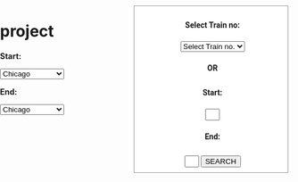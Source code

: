 # project
<div>

<strong>Start: </strong>

<select id="start" onchange="calcRoute();">

  <option value="chicago, il">Chicago</option>

  <option value="st louis, mo">St Louis</option>

  <option value="joplin, mo">Joplin, MO</option>

  <option value="oklahoma city, ok">Oklahoma City</option>

  <option value="amarillo, tx">Amarillo</option>

  <option value="gallup, nm">Gallup, NM</option>

  <option value="flagstaff, az">Flagstaff, AZ</option>

  <option value="winona, az">Winona</option>

  <option value="kingman, az">Kingman</option>

  <option value="barstow, ca">Barstow</option>

  <option value="san bernardino, ca">San Bernardino</option>

  <option value="los angeles, ca">Los Angeles</option>

</select>

<strong>End: </strong>

<select id="end" onchange="calcRoute();">

  <option value="chicago, il">Chicago</option>

  <option value="st louis, mo">St Louis</option>

  <option value="joplin, mo">Joplin, MO</option>

  <option value="oklahoma city, ok">Oklahoma City</option>

  <option value="amarillo, tx">Amarillo</option>

  <option value="gallup, nm">Gallup, NM</option>

  <option value="flagstaff, az">Flagstaff, AZ</option>

  <option value="winona, az">Winona</option>

  <option value="kingman, az">Kingman</option>

  <option value="barstow, ca">Barstow</option>

  <option value="san bernardino, ca">San Bernardino</option>

  <option value="los angeles, ca">Los Angeles</option>

</select>

</div>



 <script src="https://maps.googleapis.com/maps/api/js?key=AIzaSyC68rVKtnMXyFhH_S6jUtn9evJ51Yv3kVA&signed_in=true&callback=initMap"

        async defer></script>

<!-- <script src="https://maps.googleapis.com/maps/api/js?key=AIzaSyDVY9Uih2y2p8Uah4i0NuJBSRFVH1ibQPQ&signed_in=true&callback=initialize"

        async defer></script> -->

<script>





var directionsDisplay;

var map;



function initialize() {

  directionsDisplay = new google.maps.DirectionsRenderer();

  var chicago = new google.maps.LatLng(41.850033, -87.6500523);

  var mapOptions = {

    zoom:7,

    center: chicago

  }

  map = new google.maps.Map(document.getElementById("map"), mapOptions);

  directionsDisplay.setMap(map);

}



function calcRoute() {

  var start = document.getElementById("start").value;

  var end = document.getElementById("end").value;

  var request = {

    origin:start,

    destination:end,

    travelMode: google.maps.TravelMode.DRIVING

  };

  directionsService.route(request, function(result, status) {

    if (status == google.maps.DirectionsStatus.OK) {

      directionsDisplay.setDirections(result);

    }

  });

}

</script>


<style>      html, body {

        height: 100%;

        margin: 0;

        padding: 0;

      }

      #map {

        height: 100%;

      }

#floating-panel {

  position: absolute;

  top: 10px;

  left: 25%;

  z-index: 5;

  background-color: #fff;

  padding: 5px;

  border: 1px solid #999;

  text-align: center;

  font-family: 'Roboto','sans-serif';

  line-height: 30px;

  padding-left: 10px;

}</style>

<div id="floating-panel">

<strong>Select Train no: </strong>

<select id="train" onchange="calcRoute(this.options[this.selectedIndex].getAttribute('start'),this.options[this.selectedIndex].getAttribute('end'));">

<option start="" end="">Select Train no.</option>

<option start="delhi" end="lucknow">11111</option>

<option start="delhi" end="kanpur">12111</option>

<option start="delhi" end="mumbai">11311</option>

<option start="mumbai" end="goa">111141</option>

<option start="delhi" end="shimla">11115</option>

<option start="mumbai" end="pune">12211</option>

<option start="bareilly" end="dehradun">12524</option>

<option start="dehradun" end="haridwar">12346</option>

</select>

<strong>&nbsp;&nbsp;&nbsp; OR &nbsp;&nbsp;&nbsp;</strong>

<strong>Start: </strong>

<input type="text" id="start" style="width:10%;">

<strong>End: </strong>

<input type="text" id="end" style="width:10%;">

<input type="button" value="SEARCH" onclick="calcRoute1();">

</div><div id="map"></div>

<script src="https://maps.googleapis.com/maps/api/js?v=3.exp&sensor=false"></script>

<script


var directionsDisplay;

var directionsService = new google.maps.DirectionsService();

var map;



function initialize() {

  directionsDisplay = new google.maps.DirectionsRenderer();

  var delhi= new google.maps.LatLng(28.6100, 77.2300);

  var mapOptions = {

    zoom:7,

    center: delhi

  }

  map = new google.maps.Map(document.getElementById("map"), mapOptions);

  directionsDisplay.setMap(map);



}

google.maps.event.addDomListener(window, "load", initialize);

function calcRoute(start,end) {

  var request = {

    origin:start,

    destination:end,

    travelMode: google.maps.TravelMode.TRANSIT,

    transitOptions: {

		modes: [google.maps.TransitMode.RAIL]

	}

  };

directionsService.route(request, function(result, status) {

    if (status == google.maps.DirectionsStatus.OK) {

      directionsDisplay.setDirections(result);

    }

  });

}

function calcRoute1() {

 var start=document.getElementById("start").value;

 var end=document.getElementById("end").value;

  var request = {

    origin:start,

    destination:end,

    travelMode: google.maps.TravelMode.TRANSIT,

    transitOptions: {

		modes: [google.maps.TransitMode.RAIL]

	}

  };

directionsService.route(request, function(result, status) {

    if (status == google.maps.DirectionsStatus.OK) {

      directionsDisplay.setDirections(result);

    }

  });

}

</script>


 
